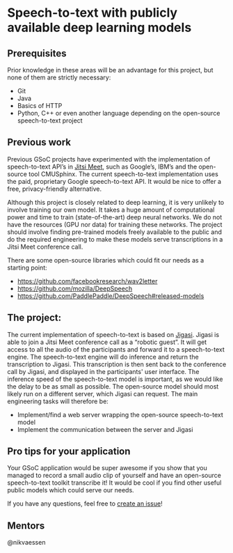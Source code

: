 # Speech-to-text with publicly available deep learning models

## Prerequisites
Prior knowledge in these areas will be an advantage for this project, but none of them
are strictly necessary:

* Git
* Java
* Basics of HTTP
* Python, C++ or even another language depending on the open-source speech-to-text project 

## Previous work
Previous GSoC projects have experimented with the implementation of
speech-to-text API’s in [Jitsi Meet](https://github.com/jitsi/jitsi-meet), such
as Google’s, IBM’s and the open-source tool CMUSphinx. The current
speech-to-text implementation uses the paid, proprietary Google speech-to-text
API. It would be nice to offer a free, privacy-friendly alternative.

Although this project is closely related to deep learning, it is very unlikely
to involve training our own model. It takes a huge amount of computational
power and time to train (state-of-the-art) deep neural networks. We do not have
the resources (GPU nor data) for training these networks. The project should
involve finding pre-trained models freely available to the public and do the
required engineering to make these models serve transcriptions in a Jitsi Meet
conference call.

There are some open-source libraries which could fit our needs as a starting point:

* https://github.com/facebookresearch/wav2letter
* https://github.com/mozilla/DeepSpeech
* https://github.com/PaddlePaddle/DeepSpeech#released-models

## The project:
The current implementation of speech-to-text is based on
[Jigasi](https://github.com/jitsi/jigasi). Jigasi is able to join a Jitsi Meet
conference call as a “robotic guest”. It will get access to all the audio of
the participants and forward it to a speech-to-text engine. The speech-to-text
engine will do inference and return the transcription to Jigasi. This
transcription is then sent back to the conference call by Jigasi, and displayed in
the participants' user interface. The inference speed of the speech-to-text
model is important, as we would like the delay to be as small as possible. The
open-source model should most likely run on a different server, which Jigasi
can request. The main engineering tasks will therefore be:

* Implement/find a web server wrapping the open-source speech-to-text model
* Implement the communication between the server and Jigasi

## Pro tips for your application
Your GSoC application would be super awesome if you show that you managed to
record a small audio clip of yourself and have an open-source speech-to-text
toolkit transcribe it! It would be cool if you find other useful public models
which could serve our needs. 

If you have any questions, feel free to [create an issue](https://github.com/jitsi/gsoc-ideas/issues/new)!

## Mentors

@nikvaessen
